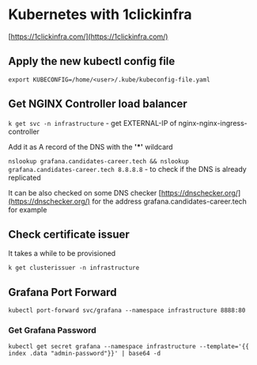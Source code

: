 # Kubernetes with 1clickinfra

[https://1clickinfra.com/](https://1clickinfra.com/)

## Apply the new kubectl config file

`export KUBECONFIG=/home/<user>/.kube/kubeconfig-file.yaml`

## Get NGINX Controller load balancer

`k get svc -n infrastructure` - get  EXTERNAL-IP of nginx-nginx-ingress-controller

Add it as A record of the DNS with the **'*'**  wildcard

`nslookup grafana.candidates-career.tech && nslookup grafana.candidates-career.tech 8.8.8.8` - to check if the DNS is already replicated

It can be also checked on some DNS checker [https://dnschecker.org/](https://dnschecker.org/) for the address grafana.candidates-career.tech for example

## Check certificate issuer

It takes a while to be provisioned

`k get clusterissuer -n infrastructure`

## Grafana Port Forward

`kubectl port-forward svc/grafana --namespace infrastructure 8888:80`

### Get Grafana Password

`kubectl get secret grafana --namespace infrastructure --template='{{ index .data "admin-password"}}' | base64 -d`
